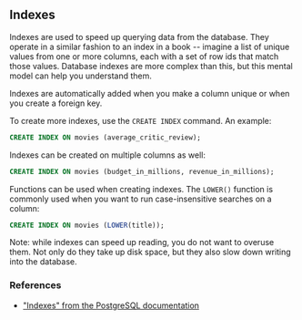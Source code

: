 ## Indexes

Indexes are used to speed up querying data from the database. They operate in a similar fashion to an index in a book -- imagine a list of unique values from one or more columns, each with a set of row ids that match those values. Database indexes are more complex than this, but this mental model can help you understand them.

Indexes are automatically added when you make a column unique or when you create a foreign key.

To create more indexes, use the `CREATE INDEX` command. An example:

```sql
CREATE INDEX ON movies (average_critic_review);
```

Indexes can be created on multiple columns as well:

```sql
CREATE INDEX ON movies (budget_in_millions, revenue_in_millions);
```

Functions can be used when creating indexes. The `LOWER()` function is commonly used when you want to run case-insensitive searches on a column:

```sql
CREATE INDEX ON movies (LOWER(title));
```

Note: while indexes can speed up reading, you do not want to overuse them. Not only do they take up disk space, but they also slow down writing into the database.

### References

* ["Indexes" from the PostgreSQL documentation](https://www.postgresql.org/docs/9.6/static/indexes.html)